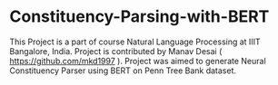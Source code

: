 # Constituency-Parsing-with-BERT

This Project is a part of course Natural Language Processing at IIIT Bangalore, India. Project is contributed by Manav Desai ( https://github.com/mkd1997 ). Project was aimed to generate Neural Constituency Parser using BERT on Penn Tree Bank dataset.
